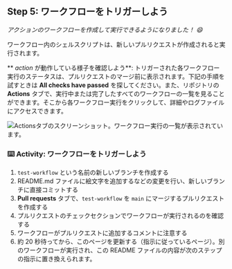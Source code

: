 ## Step 5: ワークフローをトリガーしよう

_アクションのワークフローを作成して実行できるようになりました！ :smile:_

ワークフロー内のシェルスクリプトは、新しいプルリクエストが作成されると実行されます。

**  _action_ が動作している様子を確認しよう**: トリガーされた各ワークフロー実行のステータスは、プルリクエストのマージ前に表示されます。下記の手順を試すときは **All checks have passed** を探してください。また、リポジトリの **Actions** タブで、実行中または完了したすべてのワークフローの一覧を見ることができます。そこから各ワークフロー実行をクリックして、詳細やログファイルにアクセスできます。

![Actionsタブのスクリーンショット。ワークフロー実行の一覧が表示されています。](https://user-images.githubusercontent.com/16547949/62388049-4e64e600-b52a-11e9-8bf5-db0c5452360f.png)

### :keyboard: Activity: ワークフローをトリガーしよう

1. `test-workflow` という名前の新しいブランチを作成する
1. README.md ファイルに絵文字を追加するなどの変更を行い、新しいブランチに直接コミットする
1. **Pull requests** タブで、`test-workflow` を `main` にマージするプルリクエストを作成する
1. プルリクエストのチェックセクションでワークフローが実行されるのを確認する
1. ワークフローがプルリクエストに追加するコメントに注意する
1. 約 20 秒待ってから、このページを更新する（指示に従っているページ）。別のワークフローが実行され、この README ファイルの内容が次のステップの指示に置き換えられます。
